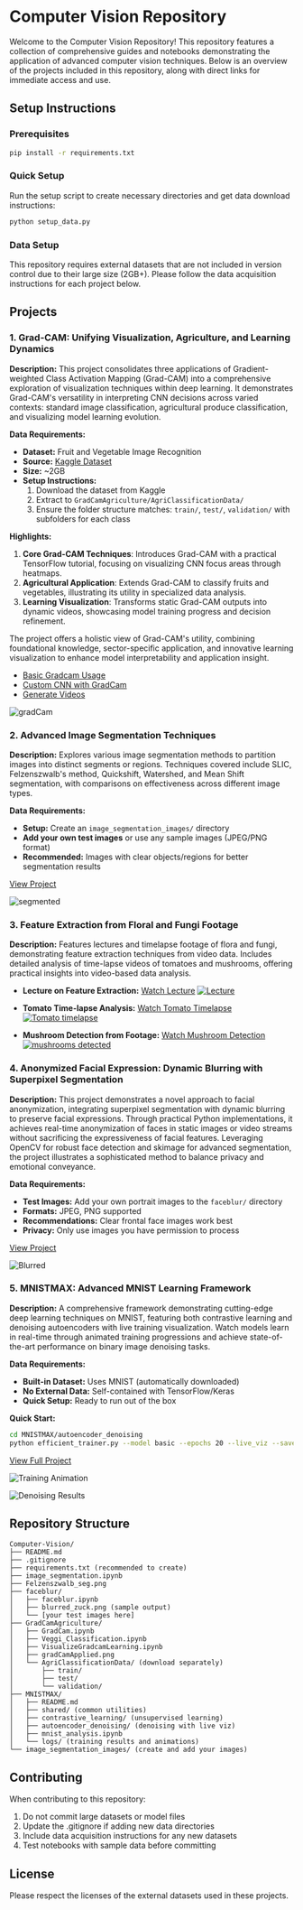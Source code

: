 Computer Vision Repository
==========================

Welcome to the Computer Vision Repository! This repository features a collection of comprehensive guides and notebooks demonstrating the application of advanced computer vision techniques. Below is an overview of the projects included in this repository, along with direct links for immediate access and use.

## Setup Instructions

### Prerequisites
```bash
pip install -r requirements.txt
```

### Quick Setup
Run the setup script to create necessary directories and get data download instructions:
```bash
python setup_data.py
```

### Data Setup
This repository requires external datasets that are not included in version control due to their large size (2GB+). Please follow the data acquisition instructions for each project below.

Projects
--------

### 1\. Grad-CAM: Unifying Visualization, Agriculture, and Learning Dynamics

**Description:** This project consolidates three applications of Gradient-weighted Class Activation Mapping (Grad-CAM) into a comprehensive exploration of visualization techniques within deep learning. It demonstrates Grad-CAM's versatility in interpreting CNN decisions across varied contexts: standard image classification, agricultural produce classification, and visualizing model learning evolution.

**Data Requirements:**
- **Dataset:** Fruit and Vegetable Image Recognition
- **Source:** [Kaggle Dataset](https://www.kaggle.com/datasets/kritikseth/fruit-and-vegetable-image-recognition)
- **Size:** ~2GB
- **Setup Instructions:**
  1. Download the dataset from Kaggle
  2. Extract to `GradCamAgriculture/AgriClassificationData/`
  3. Ensure the folder structure matches: `train/`, `test/`, `validation/` with subfolders for each class

**Highlights:**

1.  **Core Grad-CAM Techniques**: Introduces Grad-CAM with a practical TensorFlow tutorial, focusing on visualizing CNN focus areas through heatmaps.
2.  **Agricultural Application**: Extends Grad-CAM to classify fruits and vegetables, illustrating its utility in specialized data analysis.
3.  **Learning Visualization**: Transforms static Grad-CAM outputs into dynamic videos, showcasing model training progress and decision refinement.

The project offers a holistic view of Grad-CAM's utility, combining foundational knowledge, sector-specific application, and innovative learning visualization to enhance model interpretability and application insight.

* [Basic Gradcam Usage](GradCamAgriculture/GradCam.ipynb)
* [Custom CNN with GradCam](GradCamAgriculture/Veggi_Classification.ipynb)
* [Generate Videos](GradCamAgriculture/VisualizeGradcamLearning.ipynb)

![gradCam](GradCamAgriculture/gradCamApplied.png "gradCam")


### 2\. Advanced Image Segmentation Techniques

**Description:** Explores various image segmentation methods to partition images into distinct segments or regions. Techniques covered include SLIC, Felzenszwalb's method, Quickshift, Watershed, and Mean Shift segmentation, with comparisons on effectiveness across different image types.

**Data Requirements:**
- **Setup:** Create an `image_segmentation_images/` directory
- **Add your own test images** or use any sample images (JPEG/PNG format)
- **Recommended:** Images with clear objects/regions for better segmentation results

[View Project](image_segmentation.ipynb)

![segmented](Felzenszwalb_seg.png "segmented")


### 3\. Feature Extraction from Floral and Fungi Footage

**Description:** Features lectures and timelapse footage of flora and fungi, demonstrating feature extraction techniques from video data. Includes detailed analysis of time-lapse videos of tomatoes and mushrooms, offering practical insights into video-based data analysis.

*   **Lecture on Feature Extraction:** [Watch Lecture](https://www.youtube.com/watch?v=7TCIeCOCHMc)
[![Lecture](https://img.youtube.com/vi/7TCIeCOCHMc/0.jpg)](https://www.youtube.com/watch?v=7TCIeCOCHMc)

*   **Tomato Time-lapse Analysis:** [Watch Tomato Timelapse](https://www.youtube.com/watch?v=Y8SaA25KlVk)
[![Tomato timelapse](https://img.youtube.com/vi/Y8SaA25KlVk/0.jpg)](https://www.youtube.com/watch?v=Y8SaA25KlVk)

*   **Mushroom Detection from Footage:** [Watch Mushroom Detection](https://www.youtube.com/watch?v=zauNC9Wd6cg)
[![mushrooms detected](https://img.youtube.com/vi/zauNC9Wd6cg/0.jpg)](https://www.youtube.com/watch?v=zauNC9Wd6cg)



### 4\. Anonymized Facial Expression: Dynamic Blurring with Superpixel Segmentation

**Description:** This project demonstrates a novel approach to facial anonymization, integrating superpixel segmentation with dynamic blurring to preserve facial expressions. Through practical Python implementations, it achieves real-time anonymization of faces in static images or video streams without sacrificing the expressiveness of facial features. Leveraging OpenCV for robust face detection and skimage for advanced segmentation, the project illustrates a sophisticated method to balance privacy and emotional conveyance.

**Data Requirements:**
- **Test Images:** Add your own portrait images to the `faceblur/` directory
- **Formats:** JPEG, PNG supported
- **Recommendations:** Clear frontal face images work best
- **Privacy:** Only use images you have permission to process

[View Project](faceblur/faceblur.ipynb)

![Blurred](faceblur/blurred_zuck.png "blured")

### 5\. MNISTMAX: Advanced MNIST Learning Framework

**Description:** A comprehensive framework demonstrating cutting-edge deep learning techniques on MNIST, featuring both contrastive learning and denoising autoencoders with live training visualization. Watch models learn in real-time through animated training progressions and achieve state-of-the-art performance on binary image denoising tasks.

**Data Requirements:**
- **Built-in Dataset:** Uses MNIST (automatically downloaded)
- **No External Data:** Self-contained with TensorFlow/Keras
- **Quick Setup:** Ready to run out of the box

**Quick Start:**
```bash
cd MNISTMAX/autoencoder_denoising
python efficient_trainer.py --model basic --epochs 20 --live_viz --save_animation
```

[View Full Project](MNISTMAX/)

![Training Animation](MNISTMAX/autoencoder_denoising/logs/efficient_basic_mixed_20250703_193742/training_animation.gif "Live Training Progress")

![Denoising Results](MNISTMAX/autoencoder_denoising/logs/efficient_basic_mixed_20250703_193742/evaluation_samples.png "Final Denoising Results")

## Repository Structure

```
Computer-Vision/
├── README.md
├── .gitignore
├── requirements.txt (recommended to create)
├── image_segmentation.ipynb
├── Felzenszwalb_seg.png
├── faceblur/
│   ├── faceblur.ipynb
│   ├── blurred_zuck.png (sample output)
│   └── [your test images here]
├── GradCamAgriculture/
│   ├── GradCam.ipynb
│   ├── Veggi_Classification.ipynb
│   ├── VisualizeGradcamLearning.ipynb
│   ├── gradCamApplied.png
│   └── AgriClassificationData/ (download separately)
│       ├── train/
│       ├── test/
│       └── validation/
├── MNISTMAX/
│   ├── README.md
│   ├── shared/ (common utilities)
│   ├── contrastive_learning/ (unsupervised learning)
│   ├── autoencoder_denoising/ (denoising with live viz)
│   ├── mnist_analysis.ipynb
│   └── logs/ (training results and animations)
└── image_segmentation_images/ (create and add your images)
```

## Contributing

When contributing to this repository:
1. Do not commit large datasets or model files
2. Update the .gitignore if adding new data directories
3. Include data acquisition instructions for any new datasets
4. Test notebooks with sample data before committing

## License

Please respect the licenses of the external datasets used in these projects.
